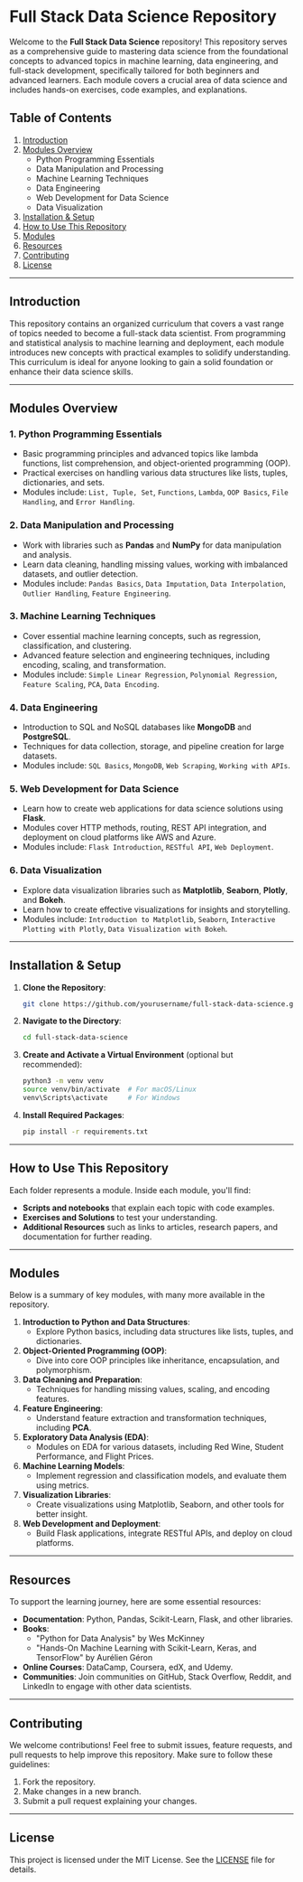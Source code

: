 # Full Stack Data Science Repository

Welcome to the **Full Stack Data Science** repository! This repository serves as a comprehensive guide to mastering data science from the foundational concepts to advanced topics in machine learning, data engineering, and full-stack development, specifically tailored for both beginners and advanced learners. Each module covers a crucial area of data science and includes hands-on exercises, code examples, and explanations.

## Table of Contents
1. [Introduction](#introduction)
2. [Modules Overview](#modules-overview)
   - Python Programming Essentials
   - Data Manipulation and Processing
   - Machine Learning Techniques
   - Data Engineering
   - Web Development for Data Science
   - Data Visualization
3. [Installation & Setup](#installation--setup)
4. [How to Use This Repository](#how-to-use-this-repository)
5. [Modules](#modules)
6. [Resources](#resources)
7. [Contributing](#contributing)
8. [License](#license)

---

## Introduction

This repository contains an organized curriculum that covers a vast range of topics needed to become a full-stack data scientist. From programming and statistical analysis to machine learning and deployment, each module introduces new concepts with practical examples to solidify understanding. This curriculum is ideal for anyone looking to gain a solid foundation or enhance their data science skills.

---

## Modules Overview

### 1. **Python Programming Essentials**
   - Basic programming principles and advanced topics like lambda functions, list comprehension, and object-oriented programming (OOP).
   - Practical exercises on handling various data structures like lists, tuples, dictionaries, and sets.
   - Modules include: `List, Tuple, Set`, `Functions`, `Lambda`, `OOP Basics`, `File Handling`, and `Error Handling`.

### 2. **Data Manipulation and Processing**
   - Work with libraries such as **Pandas** and **NumPy** for data manipulation and analysis.
   - Learn data cleaning, handling missing values, working with imbalanced datasets, and outlier detection.
   - Modules include: `Pandas Basics`, `Data Imputation`, `Data Interpolation`, `Outlier Handling`, `Feature Engineering`.

### 3. **Machine Learning Techniques**
   - Cover essential machine learning concepts, such as regression, classification, and clustering.
   - Advanced feature selection and engineering techniques, including encoding, scaling, and transformation.
   - Modules include: `Simple Linear Regression`, `Polynomial Regression`, `Feature Scaling`, `PCA`, `Data Encoding`.

### 4. **Data Engineering**
   - Introduction to SQL and NoSQL databases like **MongoDB** and **PostgreSQL**.
   - Techniques for data collection, storage, and pipeline creation for large datasets.
   - Modules include: `SQL Basics`, `MongoDB`, `Web Scraping`, `Working with APIs`.

### 5. **Web Development for Data Science**
   - Learn how to create web applications for data science solutions using **Flask**.
   - Modules cover HTTP methods, routing, REST API integration, and deployment on cloud platforms like AWS and Azure.
   - Modules include: `Flask Introduction`, `RESTful API`, `Web Deployment`.

### 6. **Data Visualization**
   - Explore data visualization libraries such as **Matplotlib**, **Seaborn**, **Plotly**, and **Bokeh**.
   - Learn how to create effective visualizations for insights and storytelling.
   - Modules include: `Introduction to Matplotlib`, `Seaborn`, `Interactive Plotting with Plotly`, `Data Visualization with Bokeh`.

---

## Installation & Setup

1. **Clone the Repository**:
   ```bash
   git clone https://github.com/yourusername/full-stack-data-science.git
   ```
2. **Navigate to the Directory**:
   ```bash
   cd full-stack-data-science
   ```
3. **Create and Activate a Virtual Environment** (optional but recommended):
   ```bash
   python3 -m venv venv
   source venv/bin/activate  # For macOS/Linux
   venv\Scripts\activate     # For Windows
   ```
4. **Install Required Packages**:
   ```bash
   pip install -r requirements.txt
   ```

---

## How to Use This Repository

Each folder represents a module. Inside each module, you'll find:
- **Scripts and notebooks** that explain each topic with code examples.
- **Exercises and Solutions** to test your understanding.
- **Additional Resources** such as links to articles, research papers, and documentation for further reading.

---

## Modules

Below is a summary of key modules, with many more available in the repository.

1. **Introduction to Python and Data Structures**:
   - Explore Python basics, including data structures like lists, tuples, and dictionaries.
2. **Object-Oriented Programming (OOP)**:
   - Dive into core OOP principles like inheritance, encapsulation, and polymorphism.
3. **Data Cleaning and Preparation**:
   - Techniques for handling missing values, scaling, and encoding features.
4. **Feature Engineering**:
   - Understand feature extraction and transformation techniques, including **PCA**.
5. **Exploratory Data Analysis (EDA)**:
   - Modules on EDA for various datasets, including Red Wine, Student Performance, and Flight Prices.
6. **Machine Learning Models**:
   - Implement regression and classification models, and evaluate them using metrics.
7. **Visualization Libraries**:
   - Create visualizations using Matplotlib, Seaborn, and other tools for better insight.
8. **Web Development and Deployment**:
   - Build Flask applications, integrate RESTful APIs, and deploy on cloud platforms.

---

## Resources

To support the learning journey, here are some essential resources:
- **Documentation**: Python, Pandas, Scikit-Learn, Flask, and other libraries.
- **Books**:
   - "Python for Data Analysis" by Wes McKinney
   - "Hands-On Machine Learning with Scikit-Learn, Keras, and TensorFlow" by Aurélien Géron
- **Online Courses**: DataCamp, Coursera, edX, and Udemy.
- **Communities**: Join communities on GitHub, Stack Overflow, Reddit, and LinkedIn to engage with other data scientists.

---

## Contributing

We welcome contributions! Feel free to submit issues, feature requests, and pull requests to help improve this repository. Make sure to follow these guidelines:
1. Fork the repository.
2. Make changes in a new branch.
3. Submit a pull request explaining your changes.

---

## License

This project is licensed under the MIT License. See the [LICENSE](LICENSE) file for details.
